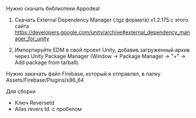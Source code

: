 Нужно скачать библиотеки Appodeal
1. Скачать External Dependency Manager (.tgz формата) v1.2.175 с этого сайта https://developers.google.com/unity/archive#external_dependency_manager_for_unity

2. Импортируйте EDM в свой проект Unity, добавив загруженный архив через Unity Package Manager (Window → Package Manager → "+" → Add package from tarball).

Нужно закачать файл Firebase, который я отправлял, в папку Assets/Firebase/Plugins/x86_64


Для сборки
- Ключ Reversetd
- Alias revers td. с пробелом
